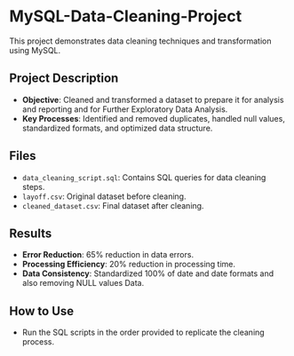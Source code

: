 # MySQL-Data-Cleaning-Project

This project demonstrates data cleaning techniques and transformation using MySQL.

## Project Description
- **Objective**: Cleaned and transformed a dataset to prepare it for analysis and reporting and for Further Exploratory Data Analysis.
- **Key Processes**: Identified and removed duplicates, handled null values, standardized formats, and optimized data structure.

## Files
- `data_cleaning_script.sql`: Contains SQL queries for data cleaning steps.
- `layoff.csv`: Original dataset before cleaning.
- `cleaned_dataset.csv`: Final dataset after cleaning.

## Results
- **Error Reduction**: 65% reduction in data errors.
- **Processing Efficiency**: 20% reduction in processing time.
- **Data Consistency**: Standardized 100% of date and date formats and also removing NULL values Data.

## How to Use
- Run the SQL scripts in the order provided to replicate the cleaning process.
